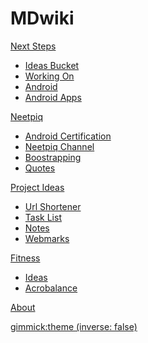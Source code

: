 # MDwiki

[Next Steps]()

  * [Ideas Bucket](NextSteps-IdeasBucket.md)
  * [Working On](NextSteps-WorkingOn.md)
  * [Android](NextSteps-Android.md)
  * [Android Apps](NextSteps-AndroidApps.md)

[Neetpiq]()

  * [Android Certification](NextSteps-AndroidCertification.md)
  * [Neetpiq Channel](NextSteps-Neetpiq.md)
  * [Boostrapping](NextSteps-Bootstrapping.md)
  * [Quotes](NextSteps-Quotes.md)
  
[Project Ideas]()

  * [Url Shortener](NextSteps-Projects-UrlShortener.md)
  * [Task List](NextSteps-Projects-TaskList.md)
  * [Notes](NextSteps-Projects-Notes.md)
  * [Webmarks](NextSteps-Projects-Webmarks.md)

[Fitness]()

  * [Ideas](NextSteps-Fitness.md)
  * [Acrobalance](NextSteps-Acrobalance.md)

[About](about.md)

[gimmick:theme (inverse: false)](united)

